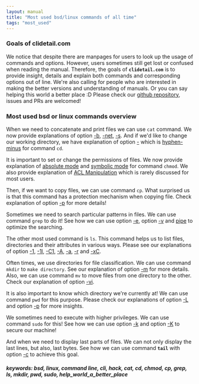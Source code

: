 ```yaml
---
layout: manual
title: "Most used bsd/linux commands of all time"
tags: "most_used"
---
```


### Goals of clidetail.com
We notice that despite there are manpages for users to look up the usage of commands and options. However, users sometimes still get lost or confused when reading the manual. Therefore, the goals of __`clidetail.com`__ is to provide insight, details and explain both commands and corresponding options out of line. We're also calling for people who are interested in making the better versions and understanding of manuals. Or you can say helping this world a better place :D Please check our [github repository](https://github.com/focusrtilz/clidetail.github.io), issues and PRs are welcomed! 

### Most used bsd or linux commands overview

When we need to concatenate and print files we can use `cat` command. We now provide explanations of option [-b](https://clidetail.com/manuals/cat_b/), [-net](https://clidetail.com/manuals/cat_net/), [-s](https://clidetail.com/manuals/cat_s/). And if we'd like to change our working directory, we have explanation of option [-](https://clidetail.com/manuals/cd_hyphen/) which is [hyphen-minus](https://clidetail.com/manuals/cd_hyphen/) for command `cd`. 

It is important to set or change the permissions of files. We now provide explanation of [absolute mode](https://clidetail.com/manuals/chmod_abs_mode/) and [symbolic mode](https://clidetail.com/manuals/chmod_sym_mode/) for command `chmod`. We also provide explanation of [ACL Manipulation](https://clidetail.com/manuals/chmod_plus_a/) which is rarely discussed for most users.

Then, if we want to copy files, we can use command `cp`. What surprised us is that this command has a protection mechanism when copying file. Check explanation of option [-p](https://clidetail.com/manuals/cp_lowercase_p/) for more details!

Sometimes we need to search particular patterns in files. We can use command `grep` to do it! See how we can use option [-e](https://clidetail.com/manuals/grep_e_pipe_grep_v/), option [-v](https://clidetail.com/manuals/grep_e_pipe_grep_v/) and [pipe](https://clidetail.com/manuals/grep_e_pipe_grep_v/) to optimize the searching. 

The other most used command is `ls`. This command helps us to list files, directories and their attributes in various ways. Please see our explanations of option [-1](https://clidetail.com/manuals/ls1/), [-1l](https://clidetail.com/manuals/ls1l_override/), [-C1](https://clidetail.com/manuals/lsC1_override/), [-A](https://clidetail.com/manuals/ls_uppercase_A/), [-a](https://clidetail.com/manuals/lsa/), [-r](https://clidetail.com/manuals/lsr/) and [-xC](https://clidetail.com/manuals/lsxC_override/).

Often times, we use directories for file classification. We can use command `mkdir` to `make directory`. See our explanation of option [-m](https://clidetail.com/manuals/mkdir_m/) for more details. Also, we can use command `mv` to move files from one directory to the other. Check our explanation of option [-vi](https://clidetail.com/manuals/mv_vi/).

It is also important to know which directory we're currently at! We can use command `pwd` for this purpose. Please check our explanations of option [-L](https://clidetail.com/manuals/pwd_L_P/) and option [-p](https://clidetail.com/manuals/pwd_L_P/) for more insights.

We sometimes need to execute with higher privileges. We can use command `sudo` for this! See how we can use option [-k](https://clidetail.com/manuals/sudo_k/) and option [-K](https://clidetail.com/manuals/sudo_uppercase_k/) to secure our machine!

And when we need to display last parts of files. We can not only display the last lines, but also, last bytes. See how we can use command __`tail`__ with option [-c](https://clidetail.com/manuals/tail_c/) to achieve this goal.

##### keywords: bsd, linux, command line, cli, hack, cat, cd, chmod, cp, grep, ls, mkdir, pwd, sudo, help_world_a_better_place

